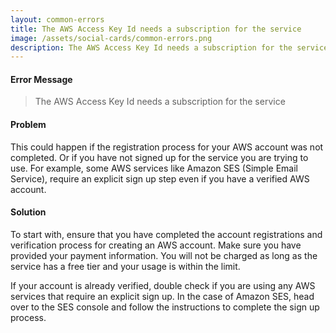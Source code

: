 ```yaml
---
layout: common-errors
title: The AWS Access Key Id needs a subscription for the service
image: /assets/social-cards/common-errors.png
description: The AWS Access Key Id needs a subscription for the service
---
```


#### Error Message

> The AWS Access Key Id needs a subscription for the service


#### Problem

This could happen if the registration process for your AWS account was not completed. Or if you have not signed up for the service you are trying to use. For example, some AWS services like Amazon SES (Simple Email Service), require an explicit sign up step even if you have a verified AWS account. 


#### Solution

To start with, ensure that you have completed the account registrations and verification process for creating an AWS account. Make sure you have provided your payment information. You will not be charged as long as the service has a free tier and your usage is within the limit.

If your account is already verified, double check if you are using any AWS services that require an explicit sign up. In the case of Amazon SES, head over to the SES console and follow the instructions to complete the sign up process.
